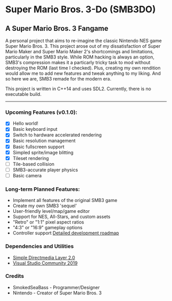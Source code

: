 Super Mario Bros. 3-Do (SMB3DO)
=============================
A Super Mario Bros. 3 Fangame
---
A personal project that aims to re-imagine the classic Nintendo NES game Super Mario Bros. 3.  This project arose out of my dissatisfaction of Super Mario Maker and Super Mario Maker 2's shortcomings and limitations, particularly in the SMB3 style.  While ROM hacking is always an option, SMB3's compression makes it a particarly tricky task to mod without destroying the ROM (last time I checked).  Plus, creating my own rendition would allow me to add new features and tweak anything to my liking.  And so here we are, SMB3 remade for the modern era.

This project is written in C++14 and uses SDL2.  Currently, there is no executable build.

---
### Upcoming Features (v0.1.0):
* [x] Hello world!
* [x] Basic keyboard input
* [x] Switch to hardware accelerated rendering
* [x] Basic resolution management
* [x] Basic fullscreen support
* [x] Simpled sprite/image blitting
* [x] Tileset rendering
* [ ] Tile-based collision
* [ ] SMB3-accurate player physics
* [ ] Basic camera

### Long-term Planned Features:
* Implement all features of the original SMB3 game
* Create my own SMB3 'sequel'
* User-friendly level/map/game editor
* Support for NES, All-Stars, and custom assets
* "Retro" or "1:1" pixel aspect ratios
* "4:3" or "16:9" gameplay options
* Controller support
[Detailed development roadmap](https://docs.google.com/spreadsheets/d/1Y0XjZVZ6z5f_Yi8HuqKNcNB47MKjdfytgAIx97y7Uow/edit?usp=sharing)

### Dependencies and Utilities
* [Simple Directmedia Layer 2.0](https://www.libsdl.org/)
* [Visual Studio Community 2019](https://visualstudio.microsoft.com/)

### Credits
* SmokedSeaBass - Programmer/Designer
* Nintendo - Creator of Super Mario Bros. 3
